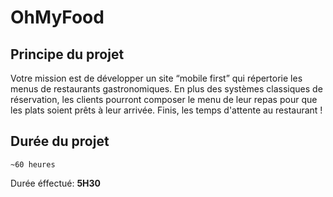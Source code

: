 # OhMyFood

## Principe du projet
Votre mission est de développer un site “mobile first” qui répertorie les menus de restaurants gastronomiques. En plus des systèmes classiques de réservation, les clients pourront composer le menu de leur repas pour que les plats soient prêts à leur arrivée. Finis, les temps d'attente au restaurant !

## Durée du projet
```~60 heures```

Durée éffectué: **5H30**
